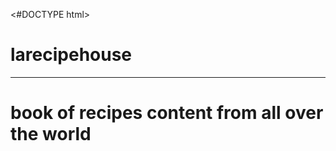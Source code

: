 <#DOCTYPE html>
# larecipehouse
<html>
  <head>
    <title> la reipe house</title>
  </head>
<body>
  <hr>
  <h1>
book of recipes content from all over the world
</h>
</body>
</html>
